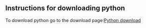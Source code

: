 ## Instructions for downloading python

To download python go to the download page:[Python download](http://www.python.org/downloads/)
